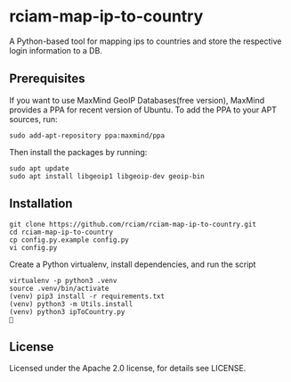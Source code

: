 # rciam-map-ip-to-country
A Python-based tool for mapping ips to countries and store the respective login information to a DB.
## Prerequisites
If you want to use MaxMind GeoIP Databases(free version), MaxMind provides a PPA for recent version of Ubuntu. To add the PPA to your APT sources, run:
```
sudo add-apt-repository ppa:maxmind/ppa
```
Then install the packages by running:
```
sudo apt update
sudo apt install libgeoip1 libgeoip-dev geoip-bin
```

## Installation
```
git clone https://github.com/rciam/rciam-map-ip-to-country.git
cd rciam-map-ip-to-country
cp config.py.example config.py
vi config.py
```

Create a Python virtualenv, install dependencies, and run the script
```
virtualenv -p python3 .venv
source .venv/bin/activate
(venv) pip3 install -r requirements.txt
(venv) python3 -m Utils.install
(venv) python3 ipToCountry.py
🍺
```

## License
Licensed under the Apache 2.0 license, for details see LICENSE.



